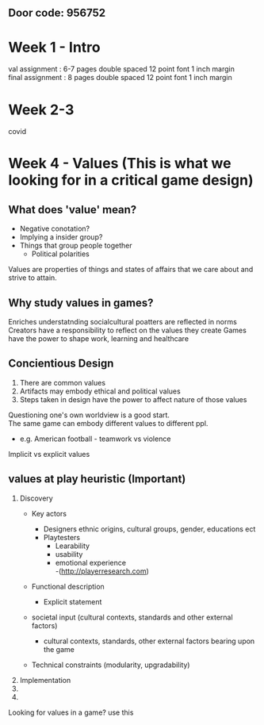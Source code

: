 ## Door code: 956752  
  


#
# Week 1 - Intro
val assignment : 6-7 pages double spaced 12 point font 1 inch margin  
final assignment : 8 pages double spaced 12 point font 1 inch margin  

# Week 2-3 
covid

# Week 4 - Values (This is what we looking for in a critical game design)
## What does 'value' mean?
- Negative conotation?
- Implying a insider group?
- Things that group people together
    - Political polarities  

Values are properties of things and states of affairs that we care about and strive to attain.  

## Why study values in games?
Enriches understatnding socialcultural poatters are reflected in norms
Creators have a responsibility to reflect on the values they create
Games have the power to shape work, learning and healthcare

## Concientious Design
1. There are common values
2. Artifacts may embody ethical and political values
3. Steps taken in design have the power to affect nature of those values

Questioning one's own worldview is a good start.  
The same game can embody different values to different ppl.  
- e.g. American football - teamwork vs violence  

Implicit vs explicit values

## values at play heuristic (Important)
1. Discovery 
    - Key actors
        - Designers ethnic origins, cultural groups, gender, educations ect
        - Playtesters
            - Learability
            - usability
            - emotional experience  
            -(http://playerresearch.com)

    - Functional description
        - Explicit statement
    - societal input (cultural contexts, standards and other external factors)
        - cultural contexts, standards, other external factors bearing upon the game
    - Technical constraints (modularity, upgradability)
2. Implementation
3. 
4. 
Looking for values in a game? use this

  